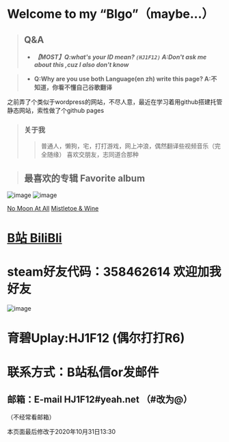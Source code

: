 
# Welcome to my “Blgo”（maybe...）

> ## Q&A
> - ***【MOST】Q:what's your ID mean? `(HJ1F12)`   A:Don't ask me about this ,cuz I also don't know***

> - **Q:Why are you use both Language(en zh) write this page?   A:不知道，你看不懂自己谷歌翻译**

之前弄了个类似于wordpress的网站，不尽人意，最近在学习着用github搭建托管静态网站，索性做了个github pages

> ### 关于我
>> 普通人，懒狗，宅，打打游戏，网上冲浪，偶然翻译些视频音乐（完全随缘）
>> 喜欢交朋友，志同道合那种

> ## 最喜欢的专辑 Favorite album

![image](https://HJ1F12.ml/images/nomoonatall2.jpg)  ![image](https://HJ1F12.ml/images/m&w2.jpg)

[No Moon At All](https://open.spotify.com/album/6JCwWDKSo9MrGOou51jwxy?highlight=spotify:track:0Uv9fEYpUrgJj0chtaqJdv)     [Mistletoe & Wine](https://open.spotify.com/album/6JCwWDKSo9MrGOou51jwxy?highlight=spotify:track:0Uv9fEYpUrgJj0chtaqJdv)


# [B站 BiliBli](https://space.bilibili.com/95590648)
# steam好友代码：358462614 欢迎加我好友
![image](https://HJ1F12.ml/images/steam.PNG)
# 育碧Uplay:HJ1F12 (偶尔打打R6)

# 联系方式：B站私信or发邮件
## 邮箱：E-mail  HJ1F12#yeah.net （#改为@）
（不经常看邮箱）

本页面最后修改于2020年10月31日13:30
